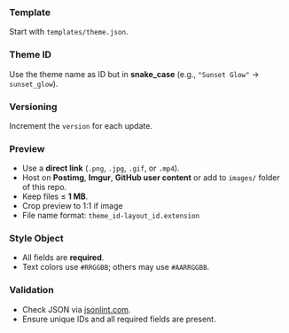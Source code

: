 ### Template 
Start with `templates/theme.json`.  

### Theme ID 
Use the theme name as ID but in **snake_case** (e.g., `"Sunset Glow"` → `sunset_glow`).  

### Versioning
Increment the `version` for each update.  

### Preview  
- Use a **direct link** (`.png`, `.jpg`, `.gif`, or `.mp4`).  
- Host on **Postimg**, **Imgur**, **GitHub user content** or add to `images/` folder of this repo.  
 - Keep files ≤ **1 MB**.
 - Crop preview to 1:1 if image   
 - File name format: `theme_id-layout_id.extension`  

### Style Object
  - All fields are **required**.  
  - Text colors use `#RRGGBB`; others may use `#AARRGGBB`.  

### Validation 
  - Check JSON via [jsonlint.com](https://jsonlint.com).  
  - Ensure unique IDs and all required fields are present.
